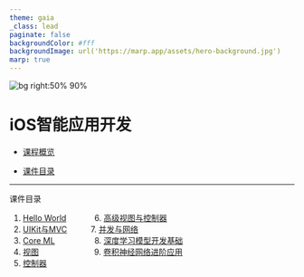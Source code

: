 ```yaml
---
theme: gaia
_class: lead
paginate: false
backgroundColor: #fff
backgroundImage: url('https://marp.app/assets/hero-background.jpg')
marp: true
---
```


![bg right:50% 90%](https://docs-assets.developer.apple.com/published/0c6f70c9aa2bc6bc3af552ecdfe73700/110/overview-hero@2x.png)
# iOS智能应用开发

- [课程概览](0.html)

- [课件目录](#2)

---

课件目录

1. [Hello World](1.html) &nbsp;&emsp;&emsp;&emsp;6. [高级视图与控制器](6.html)
2. [UIKit与MVC](2.html)&emsp;&emsp;&emsp;7. [并发与网络](7.html)
3. [Core ML](3.html)&emsp;&emsp;&emsp;&emsp;&emsp;8. [深度学习模型开发基础](8.html)
4. [视图](4.html)&emsp;&emsp;&emsp;&emsp;&emsp;&emsp;&emsp;9. [卷积神经网络进阶应用](9.html)
5. [控制器](5.html) &emsp;&emsp;&emsp;

